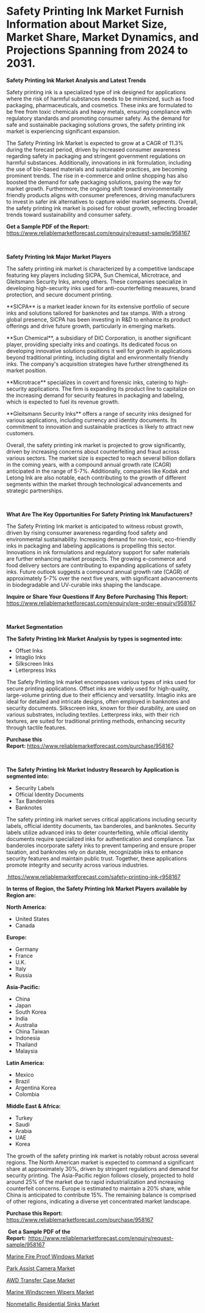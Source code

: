 <p><h1>Safety Printing Ink Market Furnish Information about Market Size, Market Share, Market Dynamics, and Projections Spanning from 2024 to 2031.</h1></p><p><strong>Safety Printing Ink Market Analysis and Latest Trends</strong></p>
<p><p>Safety printing ink is a specialized type of ink designed for applications where the risk of harmful substances needs to be minimized, such as food packaging, pharmaceuticals, and cosmetics. These inks are formulated to be free from toxic chemicals and heavy metals, ensuring compliance with regulatory standards and promoting consumer safety. As the demand for safe and sustainable packaging solutions grows, the safety printing ink market is experiencing significant expansion.</p><p>The Safety Printing Ink Market is expected to grow at a CAGR of 11.3% during the forecast period, driven by increased consumer awareness regarding safety in packaging and stringent government regulations on harmful substances. Additionally, innovations in ink formulation, including the use of bio-based materials and sustainable practices, are becoming prominent trends. The rise in e-commerce and online shopping has also boosted the demand for safe packaging solutions, paving the way for market growth. Furthermore, the ongoing shift toward environmentally friendly products aligns with consumer preferences, driving manufacturers to invest in safer ink alternatives to capture wider market segments. Overall, the safety printing ink market is poised for robust growth, reflecting broader trends toward sustainability and consumer safety.</p></p>
<p><strong>Get a Sample PDF of the Report:&nbsp;</strong> <a href="https://www.reliablemarketforecast.com/enquiry/request-sample/958167?utm_campaign=1134&utm_medium=2&utm_source=Github&utm_content=ia&utm_term=03122024&utm_id=safety-printing-ink">https://www.reliablemarketforecast.com/enquiry/request-sample/958167</a></p>
<p>&nbsp;</p>
<p><strong>Safety Printing Ink Major Market Players</strong></p>
<p><p>The safety printing ink market is characterized by a competitive landscape featuring key players including SICPA, Sun Chemical, Microtrace, and Gleitsmann Security Inks, among others. These companies specialize in developing high-security inks used for anti-counterfeiting measures, brand protection, and secure document printing.</p><p>**SICPA** is a market leader known for its extensive portfolio of secure inks and solutions tailored for banknotes and tax stamps. With a strong global presence, SICPA has been investing in R&D to enhance its product offerings and drive future growth, particularly in emerging markets.</p><p>**Sun Chemical**, a subsidiary of DIC Corporation, is another significant player, providing specialty inks and coatings. Its dedicated focus on developing innovative solutions positions it well for growth in applications beyond traditional printing, including digital and environmentally friendly inks. The company's acquisition strategies have further strengthened its market position.</p><p>**Microtrace** specializes in covert and forensic inks, catering to high-security applications. The firm is expanding its product line to capitalize on the increasing demand for security features in packaging and labeling, which is expected to fuel its revenue growth.</p><p>**Gleitsmann Security Inks** offers a range of security inks designed for various applications, including currency and identity documents. Its commitment to innovation and sustainable practices is likely to attract new customers.</p><p>Overall, the safety printing ink market is projected to grow significantly, driven by increasing concerns about counterfeiting and fraud across various sectors. The market size is expected to reach several billion dollars in the coming years, with a compound annual growth rate (CAGR) anticipated in the range of 5-7%. Additionally, companies like Kodak and Letong Ink are also notable, each contributing to the growth of different segments within the market through technological advancements and strategic partnerships.</p></p>
<p>&nbsp;</p>
<p><strong>What Are The Key Opportunities For Safety Printing Ink Manufacturers?</strong></p>
<p><p>The Safety Printing Ink market is anticipated to witness robust growth, driven by rising consumer awareness regarding food safety and environmental sustainability. Increasing demand for non-toxic, eco-friendly inks in packaging and labeling applications is propelling this sector. Innovations in ink formulations and regulatory support for safer materials are further enhancing market prospects. The growing e-commerce and food delivery sectors are contributing to expanding applications of safety inks. Future outlook suggests a compound annual growth rate (CAGR) of approximately 5-7% over the next five years, with significant advancements in biodegradable and UV-curable inks shaping the landscape.</p></p>
<p><strong>Inquire or Share Your Questions If Any Before Purchasing This Report:</strong> <a href="https://www.reliablemarketforecast.com/enquiry/pre-order-enquiry/958167?utm_campaign=1134&utm_medium=2&utm_source=Github&utm_content=ia&utm_term=03122024&utm_id=safety-printing-ink">https://www.reliablemarketforecast.com/enquiry/pre-order-enquiry/958167</a></p>
<p>&nbsp;</p>
<p><strong>Market Segmentation</strong></p>
<p><strong>The Safety Printing Ink Market Analysis by types is segmented into:</strong></p>
<p><ul><li>Offset Inks</li><li>Intaglio Inks</li><li>Silkscreen Inks</li><li>Letterpress Inks</li></ul></p>
<p><p>The Safety Printing Ink market encompasses various types of inks used for secure printing applications. Offset inks are widely used for high-quality, large-volume printing due to their efficiency and versatility. Intaglio inks are ideal for detailed and intricate designs, often employed in banknotes and security documents. Silkscreen inks, known for their durability, are used on various substrates, including textiles. Letterpress inks, with their rich textures, are suited for traditional printing methods, enhancing security through tactile features.</p></p>
<p><strong>Purchase this Report:&nbsp;</strong><a href="https://www.reliablemarketforecast.com/purchase/958167?utm_campaign=1134&utm_medium=2&utm_source=Github&utm_content=ia&utm_term=03122024&utm_id=safety-printing-ink">https://www.reliablemarketforecast.com/purchase/958167</a></p>
<p>&nbsp;</p>
<p><strong>The Safety Printing Ink Market Industry Research by Application is segmented into:</strong></p>
<p><ul><li>Security Labels</li><li>Official Identity Documents</li><li>Tax Banderoles</li><li>Banknotes</li></ul></p>
<p><p>The safety printing ink market serves critical applications including security labels, official identity documents, tax banderoles, and banknotes. Security labels utilize advanced inks to deter counterfeiting, while official identity documents require specialized inks for authentication and compliance. Tax banderoles incorporate safety inks to prevent tampering and ensure proper taxation, and banknotes rely on durable, recognizable inks to enhance security features and maintain public trust. Together, these applications promote integrity and security across various industries.</p></p>
<p><a href="https://www.reliablemarketforecast.com/safety-printing-ink-r958167?utm_campaign=1134&utm_medium=2&utm_source=Github&utm_content=ia&utm_term=03122024&utm_id=safety-printing-ink">&nbsp;https://www.reliablemarketforecast.com/safety-printing-ink-r958167</a></p>
<p><strong>In terms of Region, the Safety Printing Ink Market Players available by Region are:</strong></p>
<p>
    <p> <strong> North America: </strong>
        <ul>
            <li>United States</li>
            <li>Canada</li>
        </ul>
        </p> 
    <p> <strong> Europe: </strong>
        <ul>
            <li>Germany</li>
            <li>France</li>
            <li>U.K.</li>
            <li>Italy</li>
            <li>Russia</li>
        </ul>
        </p> 
    <p> <strong> Asia-Pacific: </strong>
        <ul>
            <li>China</li>
            <li>Japan</li>
            <li>South Korea</li>
            <li>India</li>
            <li>Australia</li>
            <li>China Taiwan</li>
            <li>Indonesia</li>
            <li>Thailand</li>
            <li>Malaysia</li>
        </ul>
        </p> 
    <p> <strong> Latin America: </strong>
        <ul>
            <li>Mexico</li>
            <li>Brazil</li>
            <li>Argentina Korea</li>
            <li>Colombia</li>
        </ul>
        </p> 
    <p> <strong> Middle East & Africa: </strong>
        <ul>
            <li>Turkey</li>
            <li>Saudi</li>
            <li>Arabia</li>
            <li>UAE</li>
            <li>Korea</li>
        </ul>
    </p>
    </p>
<p><p>The growth of the safety printing ink market is notably robust across several regions. The North American market is expected to command a significant share at approximately 30%, driven by stringent regulations and demand for security printing. The Asia-Pacific region follows closely, projected to hold around 25% of the market due to rapid industrialization and increasing counterfeit concerns. Europe is estimated to maintain a 20% share, while China is anticipated to contribute 15%. The remaining balance is comprised of other regions, indicating a diverse yet concentrated market landscape.</p></p>
<p><strong>Purchase this Report: </strong><a href="https://www.reliablemarketforecast.com/purchase/958167?utm_campaign=1134&utm_medium=2&utm_source=Github&utm_content=ia&utm_term=03122024&utm_id=safety-printing-ink">https://www.reliablemarketforecast.com/purchase/958167</a></p>
<p>&nbsp;<strong>Get a Sample PDF of the Report:&nbsp;&nbsp;</strong><a href="https://www.reliablemarketforecast.com/enquiry/request-sample/958167?utm_campaign=1134&utm_medium=2&utm_source=Github&utm_content=ia&utm_term=03122024&utm_id=safety-printing-ink">https://www.reliablemarketforecast.com/enquiry/request-sample/958167</a></p>
<p><strong></strong></p>
<p><p><a href="https://issuu.com/reportprime-2/docs/marine-fire-proof-windows-market-size-2030.pptx?utm_campaign=1134&utm_medium=2&utm_source=Github&utm_content=ia&utm_term=03122024&utm_id=safety-printing-ink">Marine Fire Proof Windows Market</a></p><p><a href="https://www.linkedin.com/pulse/investment-opportunities-park-assist-camera-sector-risk-1dz7c?utm_campaign=1134&utm_medium=2&utm_source=Github&utm_content=ia&utm_term=03122024&utm_id=safety-printing-ink">Park Assist Camera Market</a></p><p><a href="https://www.linkedin.com/pulse/charting-future-comprehensive-analysis-global-awd-transfer-fjsie?utm_campaign=1134&utm_medium=2&utm_source=Github&utm_content=ia&utm_term=03122024&utm_id=safety-printing-ink">AWD Transfer Case Market</a></p><p><a href="https://issuu.com/reportprime-2/docs/marine-windscreen-wipers-market-size-2030.pptx?utm_campaign=1134&utm_medium=2&utm_source=Github&utm_content=ia&utm_term=03122024&utm_id=safety-printing-ink">Marine Windscreen Wipers Market</a></p><p><a href="https://github.com/BryceTownsendr/Market-Research-Report-List-7/blob/main/nonmetallic-residential-sinks-market.md?utm_campaign=1134&utm_medium=2&utm_source=Github&utm_content=ia&utm_term=03122024&utm_id=safety-printing-ink">Nonmetallic Residential Sinks Market</a></p></p>